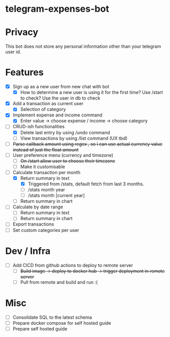 # telegram-expenses-bot

# Privacy
This bot does not store any personal information other than your telegram user id.

# Features
- [x] Sign up as a new user from new chat with bot
  - [x] How to determine a new user is using it for the first time? Use /start to check? Use the user in db to check
-[x] Add a transaction as current user
  - [x] Selection of category 
- [x] Implement expense and income command
  - [x] Enter value -> choose expense / income -> choose category
- [ ] CRUD-ish functionalities
  - [x] Delete last entry by using /undo command
  - [ ] View transactions by using /list command (UX tbd)
- [ ] ~~Parse callback amount using regex , so i can use actual currency value instead of just the float amount~~
- [ ] User preference menu (currency and timezone)
  - [ ] ~~On /start allow user to choose their timezone~~
  - [ ] Make it customisable
- [ ] Calculate transaction per month
  - [x] Return summary in text
    - [x] Triggered from /stats, default fetch from last 3 months.
    - [ ] /stats month year 
    - [ ] /stats month \[current year\] 
  - [ ] Return summary in chart
- [ ] Calculate by date range
  - [ ] Return summary in text
  - [ ] Return summary in chart
- [ ] Export transactions
- [ ] Set custom categories per user

# Dev / Infra 
- [ ] Add CICD from github actions to deploy to remote server 
  - [ ] ~~Build image -> deploy to docker hub -> trigger deployment in remote server~~
  - [ ] Pull from remote and build and run :(

# Misc
- [ ] Consolidate SQL to the latest schema
- [ ] Prepare docker compose for self hosted guide
- [ ] Prepare self hosted guide
